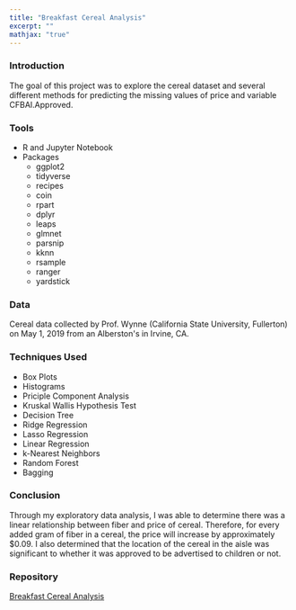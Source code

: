 ```yaml
---
title: "Breakfast Cereal Analysis"
excerpt: ""
mathjax: "true"
---
```


### Introduction
The goal of this project was to explore the cereal dataset and several different methods for predicting the missing values of price and variable CFBAI.Approved.   

### Tools
* R and Jupyter Notebook 
* Packages
  * ggplot2
  * tidyverse
  * recipes
  * coin
  * rpart
  * dplyr
  * leaps
  * glmnet
  * parsnip
  * kknn
  * rsample
  * ranger
  * yardstick

### Data
Cereal data collected by Prof. Wynne (California State University, Fullerton) on May 1, 2019 from an Alberston's in Irvine, CA.

### Techniques Used
* Box Plots
* Histograms
* Priciple Component Analysis
* Kruskal Wallis Hypothesis Test
* Decision Tree
* Ridge Regression
* Lasso Regression 
* Linear Regression
* k-Nearest Neighbors
* Random Forest
* Bagging

### Conclusion
Through my exploratory data analysis, I was able to determine there was a linear relationship between fiber and price of cereal. Therefore, for every added gram of fiber in a cereal, the price will increase by approximately $0.09. I also determined that the location of the cereal in the aisle was significant to whether it was approved to be advertised to children or not. 

### Repository
[Breakfast Cereal Analysis](https://github.com/afemal/Breakfast_Cereal_Analysis)
